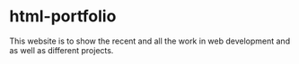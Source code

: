# html-portfolio
This website is to show the recent and all the work in web development and as well as different projects.
